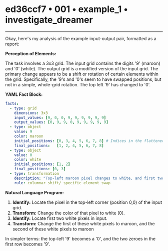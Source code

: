 # ed36ccf7 • 001 • example_1 • investigate_dreamer

---
Okay, here's my analysis of the example input-output pair, formatted as a report:

**Perception of Elements:**

The task involves a 3x3 grid. The input grid contains the digits '9' (maroon) and '0' (white). The output grid is a modified version of the input grid. The primary change appears to be a shift or rotation of certain elements within the grid. Specifically, the '9's and '0's seem to have swapped positions, but not in a simple, whole-grid rotation. The top left '9' has changed to '0'.

**YAML Fact Block:**



```yaml
facts:
  - type: grid
    dimensions: 3x3
    input_values: [9, 0, 0, 9, 9, 9, 9, 9, 9]
    output_values: [0, 9, 9, 0, 9, 9, 9, 9, 9]
  - type: object
    value: 9
    color: maroon
    initial_positions: [0, 3, 4, 5, 6, 7, 8] # Indices in the flattened grid
    final_positions:   [1, 2, 4, 5, 6, 7, 8]
  - type: object
    value: 0
    color: white
    initial_positions: [1, 2]
    final_positions: [0, 3]
  - type: transformation
    description: "Top-left maroon pixel changes to white, and first two white cells change to maroon."
    rule: columnar shift/ specific element swap

```



**Natural Language Program:**

1.  **Identify:** Locate the pixel in the top-left corner (position 0,0) of the input grid.
2.  **Transform:** Change the color of that pixel to white (0).
3. **Identify:** Locate first two white pixels in input.
4. **Transform:** Change the first of these white pixels to maroon, and the second of these white pixels to maroon

In simpler terms: the top-left '9' becomes a '0', and the two zeroes in the first row becomes '9'.

